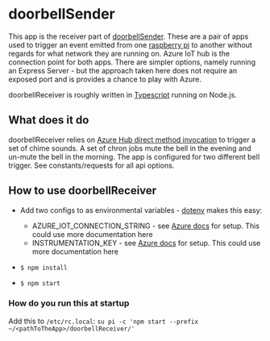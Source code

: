 # doorbellSender

This app is the receiver part of [doorbellSender](https://github.com/iammatthew2/doorbellSender). These are a pair of
apps used to trigger an event emitted from one [raspberry pi](https://www.raspberrypi.org/) to another
without regards for what network they are running on. Azure IoT hub is
the connection point for both apps. There are simpler options, namely
running an Express Server - but the approach taken here does not require an
exposed port and is provides a chance to play with Azure.

doorbellReceiver is roughly written in [Typescript](https://www.typescriptlang.org/) running on Node.js.

## What does it do

doorbellReceiver relies on [Azure Hub direct method invocation](https://docs.microsoft.com/en-us/azure/iot-hub/iot-hub-devguide-direct-methods) to trigger a set of chime sounds. A set of chron jobs mute the bell in the evening and un-mute the bell in the morning. The app is configured for two different bell trigger. See constants/requests for all api options.


## How to use doorbellReceiver

* Add two configs to as environmental variables - [dotenv](https://github.com/motdotla/dotenv) makes this easy:
  * AZURE_IOT_CONNECTION_STRING - see [Azure docs](https://docs.microsoft.com/en-us/azure/iot-hub/quickstart-control-device-node) for setup. This could use more documentation here
  * INSTRUMENTATION_KEY - see [Azure docs](https://docs.microsoft.com/en-us/azure/bot-service/bot-service-resources-app-insights-keys?view=azure-bot-service-4.0) for setup. This could use more documentation here

* `$ npm install`
* `$ npm start`


### How do you run this at startup

Add this to `/etc/rc.local`: `su pi -c 'npm start --prefix ~/<pathToTheApp>/doorbellReceiver/'`